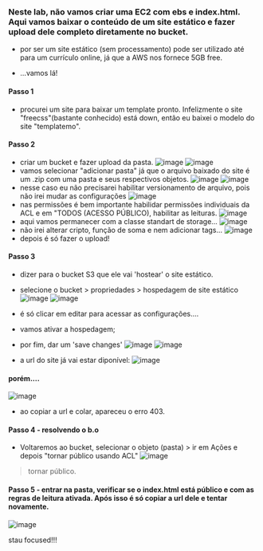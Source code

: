 ### Neste lab, não vamos criar uma EC2 com ebs e index.html. Aqui vamos baixar o conteúdo de um site estático e fazer upload dele completo diretamente no bucket.
- por ser um site estático (sem processamento) pode ser utilizado até para um currículo online, já que a AWS nos fornece 5GB free.

- ...vamos lá!

#### Passo 1 
- procurei um site para baixar um template pronto. Infelizmente o site "freecss"(bastante conhecido) está down, então eu baixei o modelo do site "templatemo".

#### Passo 2
- criar um bucket e fazer upload da pasta.
![image](https://github.com/user-attachments/assets/262f0948-d232-43e5-8cec-8964c72aac13)
![image](https://github.com/user-attachments/assets/9eb20f60-8ac6-4e91-add9-19cc5a082fb8)
- vamos selecionar "adicionar pasta" já que o arquivo baixado do site é um .zip com uma pasta e seus respectivos objetos.
![image](https://github.com/user-attachments/assets/9303bf56-fd13-4e56-8b0f-82008c284a8f)
![image](https://github.com/user-attachments/assets/9dfde2a1-f606-415f-acfc-d1cb0edf77b7)
- nesse caso eu não precisarei habilitar versionamento de arquivo, pois não irei mudar as configurações
![image](https://github.com/user-attachments/assets/d3ae4770-f0d3-4613-8efb-361bc0c8f3a1)
- nas permissões é bem importante habilidar permissões individuais da ACL e em "TODOS (ACESSO PÚBLICO), habilitar as leituras.
![image](https://github.com/user-attachments/assets/9c361d27-72ab-4a5d-b3fd-5133be6396fe)
- aqui vamos permanecer com a classe standart de storage...
![image](https://github.com/user-attachments/assets/7f4421ca-a199-4041-9743-eacbf5adf06e)
- não irei alterar cripto, função de soma e nem adicionar tags...
![image](https://github.com/user-attachments/assets/9d24896b-d929-4de7-a924-30aa15db88fe)
- depois é só fazer o upload!

#### Passo 3
- dizer para o bucket S3 que ele vai 'hostear' o site estático.
- selecione o bucket > propriedades > hospedagem de site estático
![image](https://github.com/user-attachments/assets/a6744c72-09ff-4d6b-9de4-603b1448b53e)
![image](https://github.com/user-attachments/assets/6efa5178-97f4-4536-83cb-93df565d8ce8)
- é só clicar em editar para acessar as configurações....
- vamos ativar a hospedagem;
- por fim, dar um 'save changes'
![image](https://github.com/user-attachments/assets/dde7c9b3-97ea-44aa-8bf4-c788c6472321)
![image](https://github.com/user-attachments/assets/5c79ba19-b9f1-462d-97c9-7ecd40aa33ee)

- a url do site já vai estar diponível:
![image](https://github.com/user-attachments/assets/fd1cc67f-684d-48fc-a3f6-00eda639fb87)

#### porém....
![image](https://github.com/user-attachments/assets/d3c0023c-695b-4412-a959-eadc0e6a708b)
- ao copiar a url e colar, apareceu o erro 403.


#### Passo 4 - resolvendo o b.o
- Voltaremos ao bucket, selecionar o objeto (pasta) > ir em Ações e depois "tornar público usando ACL"
![image](https://github.com/user-attachments/assets/5f693475-3beb-4d7e-a981-07476bf8d912)
> tornar público.

#### Passo 5 - entrar na pasta, verificar se o index.html está público e com as regras de leitura ativada. Após isso é só copiar a url dele e tentar novamente.
![image](https://github.com/user-attachments/assets/fd363f8b-feae-4ba2-8028-4c7e2d7842fa)

stau focused!!!









